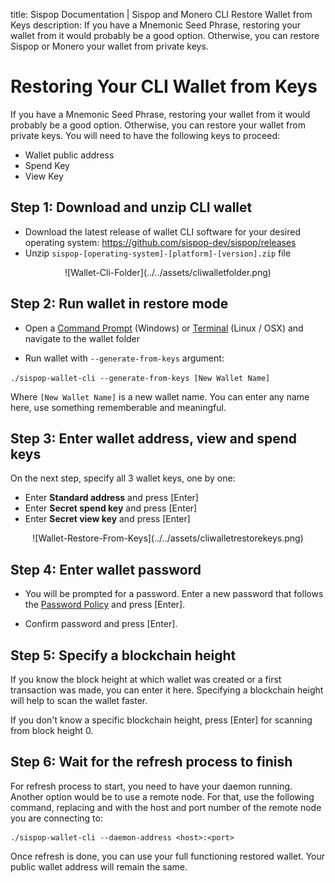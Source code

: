 title: Sispop Documentation | Sispop and Monero CLI Restore Wallet from Keys
description: If you have a Mnemonic Seed Phrase, restoring your wallet from it would probably be a good option. Otherwise, you can restore Sispop or Monero your wallet from private keys. 


# Restoring Your CLI Wallet from Keys

If you have a Mnemonic Seed Phrase, restoring your wallet from it would probably be a good option. Otherwise, you can restore your wallet from private keys. You will need to have the following keys to proceed:

- Wallet public address
- Spend Key
- View Key

## Step 1: Download and unzip CLI wallet

- Download the latest release of wallet CLI software for your desired operating system: https://github.com/sispop-dev/sispop/releases
- Unzip  `sispop-[operating-system]-[platform]-[version].zip` file

<center>![Wallet-Cli-Folder](../../assets/cliwalletfolder.png)</center>

## Step 2: Run wallet in restore mode

- Open a [Command Prompt](https://en.wikipedia.org/wiki/Cmd.exe) (Windows) or [Terminal](https://en.wikipedia.org/wiki/Terminal_emulator) (Linux / OSX) and navigate to the wallet folder

- Run wallet with `--generate-from-keys`  argument: 

`./sispop-wallet-cli --generate-from-keys [New Wallet Name]`

Where `[New Wallet Name]` is a new wallet name. You can enter any name here, use something rememberable and meaningful. 

## Step 3: Enter wallet address, view and spend keys

On the next step, specify all 3 wallet keys, one by one:

- Enter **Standard address** and press [Enter]
- Enter **Secret spend key** and press [Enter]
- Enter **Secret view key** and press [Enter]

<center>![Wallet-Restore-From-Keys](../../assets/cliwalletrestorekeys.png)</center>

## Step 4: Enter wallet password

- You will be prompted for a password. Enter a new password that follows the [Password Policy](https://en.wikipedia.org/wiki/Password_policy) and press [Enter].

- Confirm password and press [Enter].

## Step 5: Specify a blockchain height

If you know the block height at which wallet was created or a first transaction was made, you can enter it here. Specifying a blockchain height will help to scan the wallet faster.

If you don't know a specific blockchain height, press [Enter] for scanning from block height 0.

## Step 6: Wait for the refresh process to finish

For refresh process to start, you need to have your daemon running. Another option would be to use a remote node. For that, use the following command, replacing <host> and <port> with the host and port number of the remote node you are connecting to:

```
./sispop-wallet-cli --daemon-address <host>:<port>
```

Once refresh is done, you can use your full functioning restored wallet. Your public wallet address will remain the same.